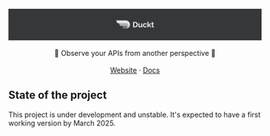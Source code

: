 ![hero](github-cover.png)

<p align="center">
    🦆 Observe your APIs from another perspective 🦆
    <br />
    <br />
    <a target="_blank" href="https://duckt.dev">Website</a>
    ·
    <a target="_blank" href="https://duckt.dev/docs">Docs</a>
  </p>
</p>

## State of the project

This project is under development and unstable. It's expected to have a first working version by March 2025.

